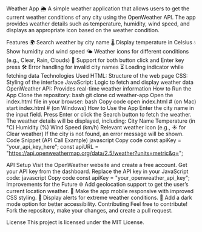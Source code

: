 Weather App 🌦️
A simple weather application that allows users to get the current weather conditions of any city using the OpenWeather API. The app provides weather details such as temperature, humidity, wind speed, and displays an appropriate icon based on the weather condition.

Features
🌍 Search weather by city name
🌡️ Display temperature in Celsius
💧 Show humidity and wind speed
🌤️ Weather icons for different conditions (e.g., Clear, Rain, Clouds)
🔄 Support for both button click and Enter key press
🛠️ Error handling for invalid city names
⏳ Loading indicator while fetching data
Technologies Used
HTML: Structure of the web page
CSS: Styling of the interface
JavaScript: Logic to fetch and display weather data
OpenWeather API: Provides real-time weather information
How to Run the App
Clone the repository:
bash
git clone <repository-url>
cd weather-app
Open the index.html file in your browser:
bash
Copy code
open index.html  # (on Mac)
start index.html # (on Windows)
How to Use the App
Enter the city name in the input field.
Press Enter or click the Search button to fetch the weather.
The weather details will be displayed, including:
City Name
Temperature (in °C)
Humidity (%)
Wind Speed (km/h)
Relevant weather icon (e.g., ☀️ for Clear weather)
If the city is not found, an error message will be shown.
Code Snippet (API Call Example)
javascript
Copy code
const apiKey = "your_api_key_here";
const apiURL = "https://api.openweathermap.org/data/2.5/weather?units=metric&q=";

API Setup
Visit the OpenWeather website and create a free account.
Get your API key from the dashboard.
Replace the API key in your JavaScript code:
javascript
Copy code
const apiKey = "your_openweather_api_key";
Improvements for the Future
🌐 Add geolocation support to get the user’s current location weather.
📱 Make the app mobile responsive with improved CSS styling.
🔔 Display alerts for extreme weather conditions.
🌙 Add a dark mode option for better accessibility.
Contributing
Feel free to contribute! Fork the repository, make your changes, and create a pull request.

License
This project is licensed under the MIT License.
